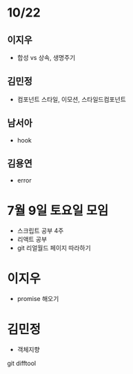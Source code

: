 # 10/22

## 이지우

- 합성 vs 상속, 생명주기

## 김민정

- 컴포넌트 스타일, 이모션, 스타일드컴포넌트

## 남서아

- hook

## 김용연

- error

# 7월 9일 토요일 모임

- 스크립트 공부 4주
- 리액트 공부
- git 리얼월드 페이지 따라하기

# 이지우

- promise 해오기

# 김민정

- 객체지향

git difftool
